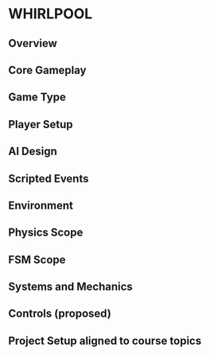 # WHIRLPOOL

## Overview

## Core Gameplay

## Game Type

## Player Setup

## AI Design

## Scripted Events

## Environment

## Physics Scope

## FSM Scope

## Systems and Mechanics

## Controls (proposed)

## Project Setup aligned to course topics

